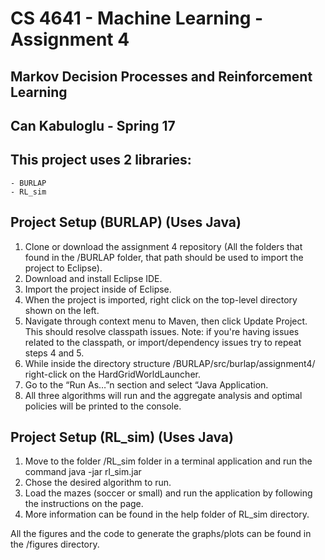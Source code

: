 # CS 4641 - Machine Learning - Assignment 4
## Markov Decision Processes and Reinforcement Learning
## Can Kabuloglu - Spring 17


## This project uses 2 libraries:
    - BURLAP
    - RL_sim

## Project Setup (BURLAP) (Uses Java)
1. Clone or download the assignment 4 repository (All the folders that found in the /BURLAP folder, that path should be used to import the project to Eclipse).
2. Download and install Eclipse IDE.
3. Import the project inside of Eclipse.
4. When the project is imported, right click on the top-level directory shown on the left.
5. Navigate through context menu to Maven, then click Update Project. This should resolve classpath issues.
Note: if you're having issues related to the classpath, or import/dependency issues try to repeat steps 4 and 5.
6. While inside the directory structure /BURLAP/src/burlap/assignment4/ right-click on the HardGridWorldLauncher.
7. Go to the “Run As…”n section and select “Java Application.
8. All three algorithms will run and the aggregate analysis and optimal policies will be printed to the console.

## Project Setup (RL_sim) (Uses Java)
1. Move to the folder /RL_sim folder in a terminal application and run the command java -jar rl_sim.jar
2. Chose the desired algorithm to run.
3. Load the mazes (soccer or small) and run the application by following the instructions on the page.
4. More information can be found in the help folder of RL_sim directory.


All the figures and the code to generate the graphs/plots can be found in the /figures directory.
